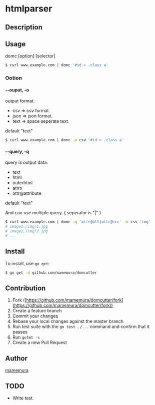 # htmlparser



## Description

## Usage

domc [option] [selector]

```bash
$ curl www.example.com | domc '#id > .class a'
```

### Ootion

#### --ouput, -o
output format.
* csv  => csv format.
* json => json format.
* text => space seperate text.

default "text"

```bash
$ curl www.example.com | domc -o csv '#id > .class a'
```



#### --query, -q
query is output data.
* text
* html
* outerhtml
* attrs
* attr@attribute

default "text"

And can use multiple query. ( seperator is "|" )
```bash
$ curl www.example.com | domc -q 'attr@alt|attr@src' -o csv 'img'
# image1,/img/1.jpg
# image2,/img/2.jpg
# ...
```


## Install

To install, use `go get`:

```bash
$ go get -d github.com/mamemura/domcutter
```

## Contribution

1. Fork ([https://github.com/mamemura/domcutter/fork](https://github.com/mamemura/domcutter/fork))
1. Create a feature branch
1. Commit your changes
1. Rebase your local changes against the master branch
1. Run test suite with the `go test ./...` command and confirm that it passes
1. Run `gofmt -s`
1. Create a new Pull Request

## Author

[mamemura](https://github.com/mamemura)

## TODO
* Write test.
